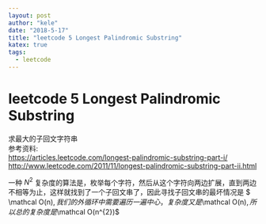 ```yaml
---
layout: post
author: "kele"
date: "2018-5-17"
title: "leetcode 5 Longest Palindromic Substring" 
katex: true
tags: 
  - leetcode
---
```

# leetcode 5 Longest Palindromic Substring  
求最大的子回文字符串   
参考资料:     
https://articles.leetcode.com/longest-palindromic-substring-part-i/    
http://www.leetcode.com/2011/11/longest-palindromic-substring-part-ii.html   

一种 $N^{2}$ 复杂度的算法是，枚举每个字符，然后从这个字符向两边扩展，直到两边不相等为止，这样就找到了一个子回文串了，因此寻找子回文串的最坏情况是 $
\mathcal O(n)$,我们的外循环中需要遍历一遍中心，复杂度又是$\mathcal O(n)$,所以总的复杂度是$\mathcal O(n^{2})$